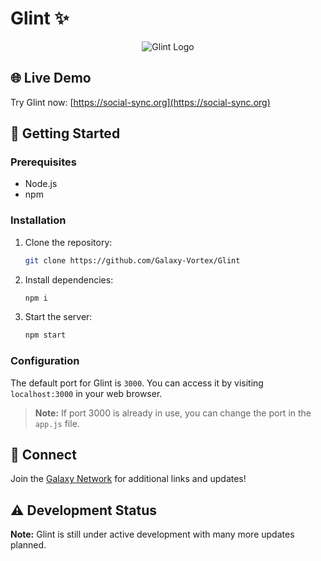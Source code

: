 # Glint ✨

<div align="center">
<img src="./assets/page.png" alt="Glint Logo" />
</div>

## 🌐 Live Demo

Try Glint now: [https://social-sync.org](https://social-sync.org)

## 🚀 Getting Started

### Prerequisites
- Node.js
- npm

### Installation

1. Clone the repository:
   ```bash
   git clone https://github.com/Galaxy-Vortex/Glint
   ```

2. Install dependencies:
   ```bash
   npm i
   ```

3. Start the server:
   ```bash
   npm start
   ```

### Configuration
The default port for Glint is `3000`. You can access it by visiting `localhost:3000` in your web browser.

> **Note:** If port 3000 is already in use, you can change the port in the `app.js` file.

## 🔗 Connect

Join the [Galaxy Network](https://discord.gg/jMsj6KJBSV) for additional links and updates!

## ⚠️ Development Status

**Note:** Glint is still under active development with many more updates planned.
